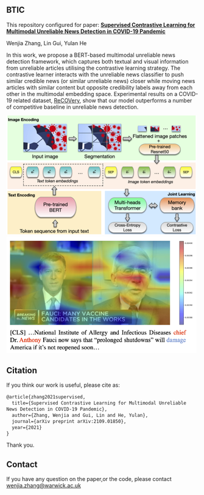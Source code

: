 ## BTIC
This repository configured for paper:
[**Supervised Contrastive Learning for Multimodal Unreliable News Detection in COVID-19 Pandemic**](https://arxiv.org/abs/2109.01850)

Wenjia Zhang, Lin Gui, Yulan He

In this work, we propose a BERT-based multimodal unreliable news detection framework, which captures both textual and visual information from unreliable articles utilising the contrastive learning strategy. The contrastive learner interacts with the unreliable news classifier to push similar credible news (or similar unreliable news) closer while moving news articles with similar content but opposite credibility labels away from each other in the multimodal embedding space. Experimental results on a COVID-19 related dataset, [ReCOVery](https://github.com/apurvamulay/ReCOVery), show that our model outperforms a number of competitive baseline in unreliable news detection.

<img src="https://github.com/WenjiaZh/BTIC/blob/main/ContrastiveFramework.png" width="500"><img src="https://github.com/WenjiaZh/BTIC/blob/main/case.png" width="500">

## Citation
If you think our work is useful, please cite as:
```
@article{zhang2021supervised,
  title={Supervised Contrastive Learning for Multimodal Unreliable News Detection in COVID-19 Pandemic},
  author={Zhang, Wenjia and Gui, Lin and He, Yulan},
  journal={arXiv preprint arXiv:2109.01850},
  year={2021}
}
```
Thank you.

## Contact
If you have any question on the paper,or the code, please contact [wenjia.zhang@warwick.ac.uk](wenjia.zhang@warwick.ac.uk)
